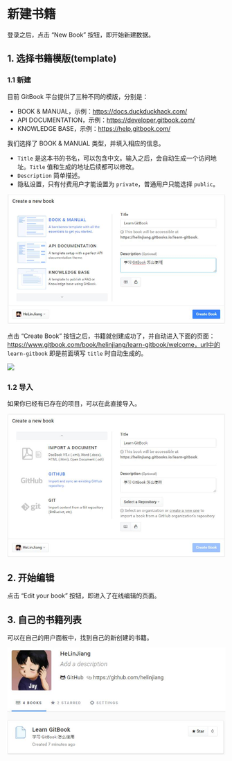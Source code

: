 # 新建书籍

登录之后，点击 “New Book” 按钮，即开始新建数据。

## 1. 选择书籍模版(template)

### 1.1 新建

目前 GitBook 平台提供了三种不同的模版，分别是：

- BOOK & MANUAL，示例：https://docs.duckduckhack.com/
- API DOCUMENTATION，示例：https://developer.gitbook.com/
- KNOWLEDGE BASE，示例：https://help.gitbook.com/

我们选择了 BOOK & MANUAL 类型，并填入相应的信息。

- `Title` 是这本书的书名，可以包含中文。输入之后，会自动生成一个访问地址。`Title` 值和生成的地址后续都可以修改。
- `Description` 简单描述。
- 隐私设置，只有付费用户才能设置为 `private`，普通用户只能选择 `public`。

![](/assets/create_new_book_template.jpg)

点击 “Create Book” 按钮之后，书籍就创建成功了，并自动进入下面的页面： https://www.gitbook.com/book/helinjiang/learn-gitbook/welcome，url中的 `learn-gitbook` 即是前面填写 `title` 时自动生成的。

![](/assets/create_new_book_success.jpg)

### 1.2 导入

如果你已经有已存在的项目，可以在此直接导入。

![](/assets/create_new_book_template_import.jpg)

## 2. 开始编辑

点击 “Edit your book” 按钮，即进入了在线编辑的页面。

## 3. 自己的书籍列表

可以在自己的用户面板中，找到自己的新创建的书籍。

![](/assets/booklist.jpg)

